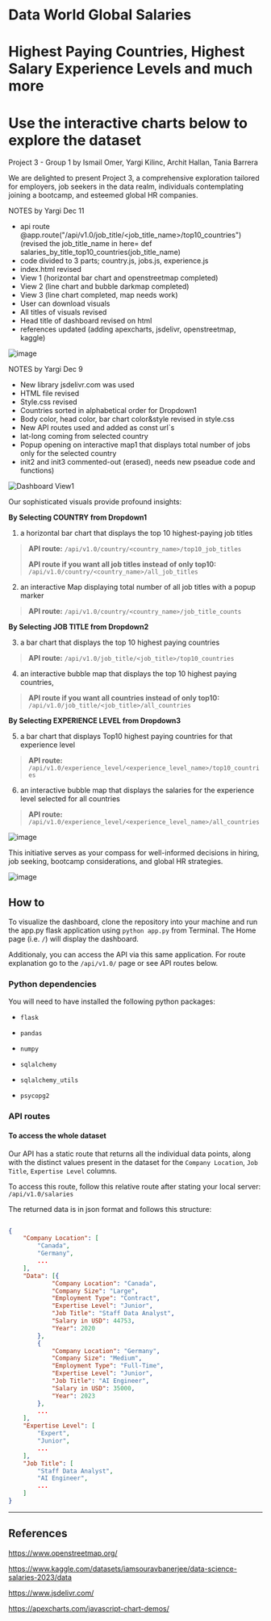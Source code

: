 # Data World Global Salaries
# Highest Paying Countries, Highest Salary Experience Levels and much more
# Use the interactive charts below to explore the dataset

Project 3 - Group 1 by Ismail Omer, Yargi Kilinc, Archit Hallan, Tania Barrera

We are delighted to present Project 3, a comprehensive exploration tailored for employers, job seekers in the data realm, individuals contemplating joining a bootcamp, and esteemed global HR companies.

NOTES by Yargi Dec 11

- api route @app.route("/api/v1.0/job_title/<job_title_name>/top10_countries") (revised the job_title_name in here= def salaries_by_title_top10_countries(job_title_name)
- code divided to 3 parts; country.js, jobs.js, experience.js
- index.html revised
- View 1 (horizontal bar chart and openstreetmap completed)
- View 2 (line chart and bubble darkmap completed)
- View 3 (line chart completed, map needs work)
- User can download visuals
- All titles of visuals revised
- Head title of dashboard revised on html
- references updated (adding apexcharts, jsdelivr, openstreetmap, kaggle)

![image](https://github.com/YargKlnc/Project3-DataWorld/assets/142269763/f77a934b-7331-4fde-93ee-ce6a44168ccd)


NOTES by Yargi Dec 9

- New library jsdelivr.com was used
- HTML file revised
- Style.css revised
- Countries sorted in alphabetical order for Dropdown1
- Body color, head color, bar chart color&style revised in style.css
- New API routes used and added as const url`s
- lat-long coming from selected country
- Popup opening on interactive map1 that displays total number of jobs only for the selected country
- init2 and init3 commented-out (erased), needs new pseadue code and functions)

![Dashboard View1](https://github.com/ismailo1/project3/assets/142269763/a23de68a-96a0-4e77-8e6e-85caedf240bb)


Our sophisticated visuals provide profound insights:

**By Selecting COUNTRY from Dropdown1**

1.	a horizontal bar chart that displays the top 10 highest-paying job titles 

> **API route:** `/api/v1.0/country/<country_name>/top10_job_titles`
> 
> **API route if you want all job titles instead of only top10:** `/api/v1.0/country/<country_name>/all_job_titles`

2.	an interactive Map displaying total number of all job titles with a popup marker

> **API route:** `/api/v1.0/country/<country_name>/job_title_counts`

**By Selecting JOB TITLE from Dropdown2**

3.	a bar chart that displays the top 10 highest paying countries

> **API route:** `/api/v1.0/job_title/<job_title>/top10_countries`

4.	an interactive bubble map that displays the top 10 highest paying countries,

> **API route if you want all countries instead of only top10:** `/api/v1.0/job_title/<job_title>/all_countries`

**By Selecting EXPERIENCE LEVEL from Dropdown3**

5.	a bar chart that displays Top10 highest paying countries for that experience level 

> **API route:** `/api/v1.0/experience_level/<experience_level_name>/top10_countries`

6.	an interactive bubble map that displays the salaries for the experience level selected for all countries 

> **API route:** `/api/v1.0/experience_level/<experience_level_name>/all_countries`

![image](https://github.com/ismailo1/project3/assets/142269763/c0015b2a-1c6d-4eb8-948e-b20085f859a7)


This initiative serves as your compass for well-informed decisions in hiring, job seeking, bootcamp considerations, and global HR strategies.

![image](https://github.com/ismailo1/project3/assets/142269763/f32a5946-e8c9-4451-aab3-e94490ec2b0d)


## How to

To visualize the dashboard, clone the repository into your machine and run the app.py flask application using `python app.py` from Terminal. The Home page (i.e. `/`) will display the dashboard.

Additionaly, you can access the API via this same application. For route explanation go to the `/api/v1.0/` page or see API routes below.

### Python dependencies

You will need to have installed the following python packages:

- `flask`

- `pandas`

- `numpy`

- `sqlalchemy`

- `sqlalchemy_utils`

- `psycopg2`

### API routes

#### To access the whole dataset

Our API has a static route that returns all the individual data points, along with the distinct values present in the dataset for the `Company Location`, `Job Title`, `Expertise Level` columns.

To access this route, follow this relative route after stating your local server: `/api/v1.0/salaries`

The returned data is in json format and follows this structure:

```json

{
    "Company Location": [
        "Canada",
        "Germany",
        ...
    ],
    "Data": [{
            "Company Location": "Canada",
            "Company Size": "Large",
            "Employment Type": "Contract",
            "Expertise Level": "Junior",
            "Job Title": "Staff Data Analyst",
            "Salary in USD": 44753,
            "Year": 2020
        },
        {
            "Company Location": "Germany",
            "Company Size": "Medium",
            "Employment Type": "Full-Time",
            "Expertise Level": "Junior",
            "Job Title": "AI Engineer",
            "Salary in USD": 35000,
            "Year": 2023
        },
        ...
    ],
    "Expertise Level": [
        "Expert",
        "Junior",
        ...
    ],
    "Job Title": [
        "Staff Data Analyst",
        "AI Engineer",
        ...
    ]
}

```



---

## References

https://www.openstreetmap.org/

https://www.kaggle.com/datasets/iamsouravbanerjee/data-science-salaries-2023/data

https://www.jsdelivr.com/

https://apexcharts.com/javascript-chart-demos/
